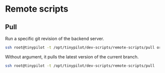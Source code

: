 # Remote scripts

## Pull

Run a specific git revision of the backend server.

```bash
ssh root@tinypilot -t /opt/tinypilot/dev-scripts/remote-scripts/pull origin/my-branch
```

Without argument, it pulls the latest version of the current branch.

```bash
ssh root@tinypilot -t /opt/tinypilot/dev-scripts/remote-scripts/pull
```
